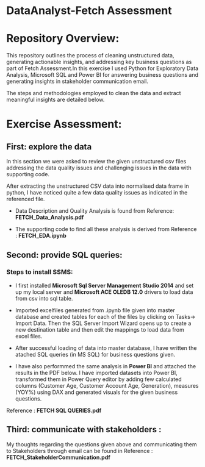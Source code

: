 # DataAnalyst-Fetch Assessment

# Repository Overview:
This repository outlines the process of cleaning unstructured data, generating actionable insights, and addressing key business questions as part of Fetch Assessment.In this exercise I used Python for Exploratory Data Analysis, Microsoft SQL and Power BI for answering business questions and generating insights in stakeholder communication email. 

The steps and methodologies employed to clean the data and extract meaningful insights are detailed below.

# Exercise Assessment:
## First: explore the data
In this section we were asked to review the given unstructured csv files addressing the data quality issues and challenging issues in the data with supporting code.

After extracting the unstructured CSV data into normalised data frame in python, I have noticed quite a few data quality issues as indicated in the referenced file.

- Data Description and Quality Analysis is found from Reference: **FETCH_Data_Analysis.pdf**

- The supporting code to find all these analysis is derived from Reference : **FETCH_EDA.ipynb**

## Second: provide SQL queries:

### Steps to install SSMS: ###
- I first installed **Microsoft Sql Server Management Studio 2014** and set up my local server and **Microsoft ACE OLEDB 12.0** drivers to load data from csv into sql table.

- Imported excelfiles generated from .ipynb file given into master database and created tables for each of the files by clicking on Tasks-> Import Data. Then the SQL Server Import Wizard opens up to create a new destination table and then edit the mappings to load data from excel files.

- After successful loading of data into master database, I have written the atached SQL queries (in MS SQL) for business questions given.

- I have also performmed the same analysis in **Power BI** and attached the results in the PDF below. I have imported datasets into Power BI, transformed them in Power Query editor by adding few calculated columns (Customer Age, Customer Account Age, Generation), measures (YOY%) using DAX and generated visuals for the given business questions.

Reference : **FETCH SQL QUERIES.pdf**

## Third: communicate with stakeholders :
My thoughts regarding the questions given above and communicating them to Stakeholders through email can be found in Reference : **FETCH_StakeholderCommunication.pdf**
